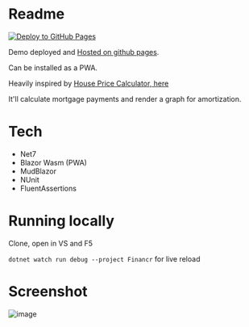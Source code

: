 # Readme

[![Deploy to GitHub Pages](https://github.com/davewhiteford/Financr/actions/workflows/main.yml/badge.svg)](https://github.com/davewhiteford/Financr/actions/workflows/main.yml)

Demo deployed and [Hosted on github pages](https://davewhiteford.github.io/Financr/).

Can be installed as a PWA.

Heavily inspired by [House Price Calculator, here](https://github.com/aahendry/HousePriceCalculator)

It'll calculate mortgage payments and render a graph for amortization.

# Tech
 - Net7
 - Blazor Wasm (PWA)
 - MudBlazor
 - NUnit
 - FluentAssertions

# Running locally

Clone, open in VS and F5

`dotnet watch run debug --project Financr` for live reload

# Screenshot

![image](https://user-images.githubusercontent.com/87719153/216975106-7c459680-4b7c-4239-b9e7-455d00c8210a.png)
